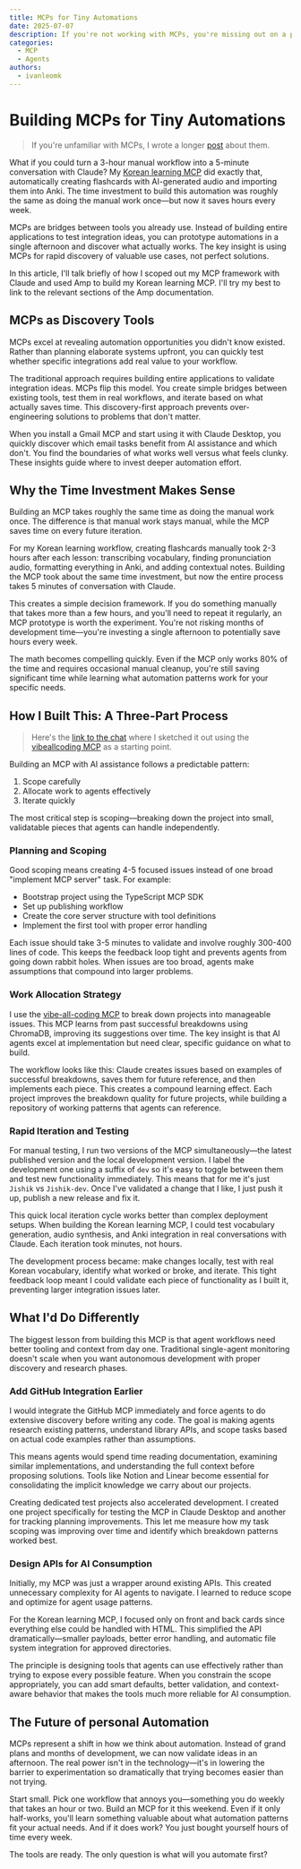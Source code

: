 ```yaml
---
title: MCPs for Tiny Automations
date: 2025-07-07
description: If you're not working with MCPs, you're missing out on a powerful tool for rapid prototyping and automation.
categories:
  - MCP
  - Agents
authors:
  - ivanleomk
---
```


# Building MCPs for Tiny Automations

> If you're unfamiliar with MCPs, I wrote a longer [post](/blog/simple-mcps) about them.

What if you could turn a 3-hour manual workflow into a 5-minute conversation with Claude? My [Korean learning MCP](https://github.com/ivanleomk/Jishik) did exactly that, automatically creating flashcards with AI-generated audio and importing them into Anki. The time investment to build this automation was roughly the same as doing the manual work once—but now it saves hours every week.

MCPs are bridges between tools you already use. Instead of building entire applications to test integration ideas, you can prototype automations in a single afternoon and discover what actually works. The key insight is using MCPs for rapid discovery of valuable use cases, not perfect solutions.

In this article, I'll talk briefly of how I scoped out my MCP framework with Claude and used Amp to build my Korean learning MCP. I'll try my best to link to the relevant sections of the Amp documentation.

## MCPs as Discovery Tools

MCPs excel at revealing automation opportunities you didn't know existed. Rather than planning elaborate systems upfront, you can quickly test whether specific integrations add real value to your workflow.

The traditional approach requires building entire applications to validate integration ideas. MCPs flip this model. You create simple bridges between existing tools, test them in real workflows, and iterate based on what actually saves time. This discovery-first approach prevents over-engineering solutions to problems that don't matter.

When you install a Gmail MCP and start using it with Claude Desktop, you quickly discover which email tasks benefit from AI assistance and which don't. You find the boundaries of what works well versus what feels clunky. These insights guide where to invest deeper automation effort.

## Why the Time Investment Makes Sense

Building an MCP takes roughly the same time as doing the manual work once. The difference is that manual work stays manual, while the MCP saves time on every future iteration.

For my Korean learning workflow, creating flashcards manually took 2-3 hours after each lesson: transcribing vocabulary, finding pronunciation audio, formatting everything in Anki, and adding contextual notes. Building the MCP took about the same time investment, but now the entire process takes 5 minutes of conversation with Claude.

This creates a simple decision framework. If you do something manually that takes more than a few hours, and you'll need to repeat it regularly, an MCP prototype is worth the experiment. You're not risking months of development time—you're investing a single afternoon to potentially save hours every week.

The math becomes compelling quickly. Even if the MCP only works 80% of the time and requires occasional manual cleanup, you're still saving significant time while learning what automation patterns work for your specific needs.

## How I Built This: A Three-Part Process

> Here's the [link to the chat](https://claude.ai/share/994e73d0-14ca-459a-9b81-3d2581604352) where I sketched it out using the [vibeallcoding MCP](https://github.com/essencevc/vibeallcoding) as a starting point.

Building an MCP with AI assistance follows a predictable pattern:

1. Scope carefully
2. Allocate work to agents effectively
3. Iterate quickly

The most critical step is scoping—breaking down the project into small, validatable pieces that agents can handle independently.

### Planning and Scoping

Good scoping means creating 4-5 focused issues instead of one broad "implement MCP server" task. For example:

- Bootstrap project using the TypeScript MCP SDK
- Set up publishing workflow
- Create the core server structure with tool definitions
- Implement the first tool with proper error handling

Each issue should take 3-5 minutes to validate and involve roughly 300-400 lines of code. This keeps the feedback loop tight and prevents agents from going down rabbit holes. When issues are too broad, agents make assumptions that compound into larger problems.

### Work Allocation Strategy

I use the [vibe-all-coding MCP](https://github.com/essencevc/vibeallcoding) to break down projects into manageable issues. This MCP learns from past successful breakdowns using ChromaDB, improving its suggestions over time. The key insight is that AI agents excel at implementation but need clear, specific guidance on what to build.

The workflow looks like this: Claude creates issues based on examples of successful breakdowns, saves them for future reference, and then implements each piece. This creates a compound learning effect. Each project improves the breakdown quality for future projects, while building a repository of working patterns that agents can reference.

### Rapid Iteration and Testing

For manual testing, I run two versions of the MCP simultaneously—the latest published version and the local development version. I label the development one using a suffix of `dev` so it's easy to toggle between them and test new functionality immediately. This means that for me it's just `Jishik` vs `Jishik-dev`. Once I've validated a change that I like, I just push it up, publish a new release and fix it.

This quick local iteration cycle works better than complex deployment setups. When building the Korean learning MCP, I could test vocabulary generation, audio synthesis, and Anki integration in real conversations with Claude. Each iteration took minutes, not hours.

The development process became: make changes locally, test with real Korean vocabulary, identify what worked or broke, and iterate. This tight feedback loop meant I could validate each piece of functionality as I built it, preventing larger integration issues later.

## What I'd Do Differently

The biggest lesson from building this MCP is that agent workflows need better tooling and context from day one. Traditional single-agent monitoring doesn't scale when you want autonomous development with proper discovery and research phases.

### Add GitHub Integration Earlier

I would integrate the GitHub MCP immediately and force agents to do extensive discovery before writing any code. The goal is making agents research existing patterns, understand library APIs, and scope tasks based on actual code examples rather than assumptions.

This means agents would spend time reading documentation, examining similar implementations, and understanding the full context before proposing solutions. Tools like Notion and Linear become essential for consolidating the implicit knowledge we carry about our projects.

Creating dedicated test projects also accelerated development. I created one project specifically for testing the MCP in Claude Desktop and another for tracking planning improvements. This let me measure how my task scoping was improving over time and identify which breakdown patterns worked best.

### Design APIs for AI Consumption

Initially, my MCP was just a wrapper around existing APIs. This created unnecessary complexity for AI agents to navigate. I learned to reduce scope and optimize for agent usage patterns.

For the Korean learning MCP, I focused only on front and back cards since everything else could be handled with HTML. This simplified the API dramatically—smaller payloads, better error handling, and automatic file system integration for approved directories.

The principle is designing tools that agents can use effectively rather than trying to expose every possible feature. When you constrain the scope appropriately, you can add smart defaults, better validation, and context-aware behavior that makes the tools much more reliable for AI consumption.

## The Future of personal Automation

MCPs represent a shift in how we think about automation. Instead of grand plans and months of development, we can now validate ideas in an afternoon. The real power isn't in the technology—it's in lowering the barrier to experimentation so dramatically that trying becomes easier than not trying.

Start small. Pick one workflow that annoys you—something you do weekly that takes an hour or two. Build an MCP for it this weekend. Even if it only half-works, you'll learn something valuable about what automation patterns fit your actual needs. And if it does work? You just bought yourself hours of time every week.

The tools are ready. The only question is what will you automate first?
